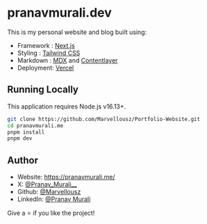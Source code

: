 # pranavmurali.dev

This is my personal website and blog built using:

- Framework : [Next.js](https://nextjs.org/)
- Styling : [Tailwind CSS](https://tailwindcss.com/)
- Markdown : [MDX](https://mdxjs.com/) and [Contentlayer](https://contentlayer.dev/)
- Deployment: [Vercel](https://vercel.com/)

## Running Locally

This application requires Node.js v16.13+.

```bash
git clone https://github.com/Marvellousz/Portfolio-Website.git
cd pranavmurali.me
pnpm install
pnpm dev
```

## Author

- Website: https://pranavmurali.me/
- X: [@Pranav_Murali__](https://x.com/home)
- Github: [@Marvellousz](https://github.com/Marvellousz)
- LinkedIn: [@Pranav Murali ](https://www.linkedin.com/in/pranav-murali-bb9b25266/)

Give a ⭐️ if you like the project!


